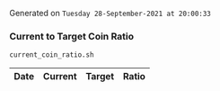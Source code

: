 Generated on `Tuesday 28-September-2021 at 20:00:33`

### Current to Target Coin Ratio
`current_coin_ratio.sh`

Date|Current|Target|Ratio
---|---|---|---
